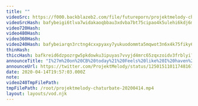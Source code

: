 ```yaml
---
title: ""
videoSrc: https://f000.backblazeb2.com/file/futureporn/projektmelody-chaturbate-20200414.mp4
videoSrcHash: bafybeigi6tlva7widakaoqbbau3xdvba7bt75cipao4k5ulehi6kdj6mka?filename=projektmelody-chaturbate-20200414T195703Z-source.mp4
video720Hash: 
video480Hash: 
video360Hash: 
video240Hash: bafybeiarqn3rctng4cxxpyaxy7yukuodommta5mqwot3n6x4k75fiky6m4?filename=projektmelody-chaturbate-20200414T195703Z-240p.mp4
thinHash: 
thiccHash: bafkreid6dzpozrgw5pkdowku3ipuyas7vvyjd4mrc65zqxzoidv3frblyi?filename=20200414T195703Z-thicc.jpg
announceTitle: "I%27m%20on%20CB%20today%21%20Feels%20like%20I%20haven%27t%20been%20on%20to%20fap%20in%20forever...%20Also%2C%20new%20lush%20is%20in%20%3BD"
announceUrl: https://twitter.com/ProjektMelody/status/1250151101174816769
date: 2020-04-14T19:57:03.000Z
note: 
video240TmpFilePath: 
tmpFilePath: /root/projektmelody-chaturbate-20200414.mp4
layout: layouts/vod.njk
---
```

